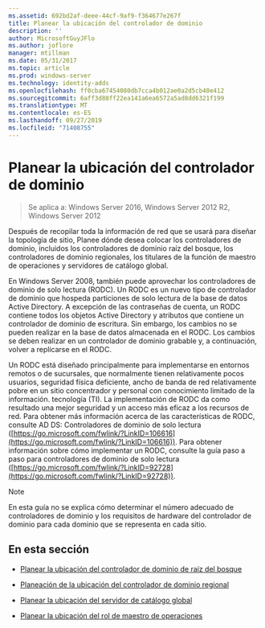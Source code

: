 ```yaml
---
ms.assetid: 692bd2af-deee-44cf-9af9-f364677e267f
title: Planear la ubicación del controlador de dominio
description: ''
author: MicrosoftGuyJFlo
ms.author: joflore
manager: mtillman
ms.date: 05/31/2017
ms.topic: article
ms.prod: windows-server
ms.technology: identity-adds
ms.openlocfilehash: ff0cba67454080db7cca4b012ae0a2d5cb40e412
ms.sourcegitcommit: 6aff3d88ff22ea141a6ea6572a5ad8dd6321f199
ms.translationtype: MT
ms.contentlocale: es-ES
ms.lasthandoff: 09/27/2019
ms.locfileid: "71408755"
---
```

# <a name="planning-domain-controller-placement"></a>Planear la ubicación del controlador de dominio

>Se aplica a: Windows Server 2016, Windows Server 2012 R2, Windows Server 2012

Después de recopilar toda la información de red que se usará para diseñar la topología de sitio, Planee dónde desea colocar los controladores de dominio, incluidos los controladores de dominio raíz del bosque, los controladores de dominio regionales, los titulares de la función de maestro de operaciones y servidores de catálogo global.  
  
En Windows Server 2008, también puede aprovechar los controladores de dominio de solo lectura (RODC). Un RODC es un nuevo tipo de controlador de dominio que hospeda particiones de solo lectura de la base de datos Active Directory. A excepción de las contraseñas de cuenta, un RODC contiene todos los objetos Active Directory y atributos que contiene un controlador de dominio de escritura. Sin embargo, los cambios no se pueden realizar en la base de datos almacenada en el RODC. Los cambios se deben realizar en un controlador de dominio grabable y, a continuación, volver a replicarse en el RODC.  
  
Un RODC está diseñado principalmente para implementarse en entornos remotos o de sucursales, que normalmente tienen relativamente pocos usuarios, seguridad física deficiente, ancho de banda de red relativamente pobre en un sitio concentrador y personal con conocimiento limitado de la información. tecnología (TI). La implementación de RODC da como resultado una mejor seguridad y un acceso más eficaz a los recursos de red. Para obtener más información acerca de las características de RODC, consulte AD DS: Controladores de dominio de solo lectura ([https://go.microsoft.com/fwlink/?LinkID=106616](https://go.microsoft.com/fwlink/?LinkID=106616)). Para obtener información sobre cómo implementar un RODC, consulte la guía paso a paso para controladores de dominio de solo lectura ([https://go.microsoft.com/fwlink/?LinkID=92728](https://go.microsoft.com/fwlink/?LinkID=92728)).  
  
> [!NOTE]  
> En esta guía no se explica cómo determinar el número adecuado de controladores de dominio y los requisitos de hardware del controlador de dominio para cada dominio que se representa en cada sitio.  
  
## <a name="in-this-section"></a>En esta sección  
  
-   [Planear la ubicación del controlador de dominio de raíz del bosque](../../ad-ds/plan/Planning-Forest-Root-Domain-Controller-Placement.md)  
  
-   [Planeación de la ubicación del controlador de dominio regional](../../ad-ds/plan/Planning-Regional-Domain-Controller-Placement.md)  
  
-   [Planear la ubicación del servidor de catálogo global](../../ad-ds/plan/Planning-Global-Catalog-Server-Placement.md)  
  
-   [Planear la ubicación del rol de maestro de operaciones](../../ad-ds/plan/Planning-Operations-Master-Role-Placement.md)  
  


